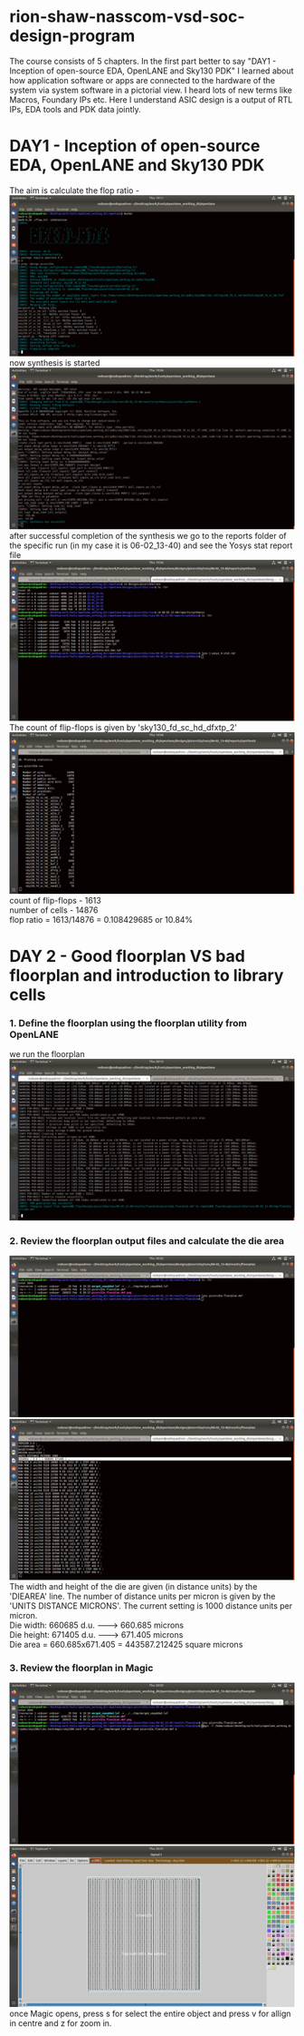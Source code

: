 # rion-shaw-nasscom-vsd-soc-design-program
The course consists of 5 chapters. In the first part better to say "DAY1 - Inception of open-source EDA, OpenLANE and Sky130 PDK" I learned about how application software or apps are connected to the hardware of the system via system software in a pictorial view. I heard lots of new terms like Macros, Foundary IPs etc. Here I understand ASIC design is a output of RTL IPs, EDA tools and PDK data jointly. 
# DAY1 - Inception of open-source EDA, OpenLANE and Sky130 PDK
The aim is calculate the flop ratio -
![image alt](https://github.com/Rionshaw/rion-shaw-nasscom-vsd-soc-design-program/blob/0d8db12d8863e95843c649e06470677b2d646a55/Screenshot%20from%202025-02-06%2019-11-09.png)
now synthesis is started
![image alt](https://github.com/Rionshaw/rion-shaw-nasscom-vsd-soc-design-program/blob/4c0255b7745d76fe0a57730ab852577c1589317c/Screenshot%20from%202025-02-06%2019-24-44.png)
after successful completion of the synthesis we go to the reports folder of the specific run (in my case it is 06-02_13-40) and see the Yosys stat report file 
![image alt](https://github.com/Rionshaw/rion-shaw-nasscom-vsd-soc-design-program/blob/9921efa62ed347648ad249ad095eb402c1deef19/Screenshot%20from%202025-02-06%2019-36-44.png)
The count of flip-flops is given by 'sky130_fd_sc_hd_dfxtp_2'
![image alt](https://github.com/Rionshaw/rion-shaw-nasscom-vsd-soc-design-program/blob/ce9332ca06e94433ab6b249540bf6f0fe9578a9f/Screenshot%20from%202025-02-06%2019-34-55.png)
count of flip-flops - 1613 <br>
number of cells - 14876 <br>
flop ratio = 1613/14876 = 0.108429685 or 10.84%
# DAY 2 - Good floorplan VS bad floorplan and introduction to library cells

### 1. Define the floorplan using the floorplan utility from OpenLANE
we run the floorplan
![image alt](https://github.com/Rionshaw/rion-shaw-nasscom-vsd-soc-design-program/blob/e17f58ad8d10afbd5358c077651d91fdf2e08333/Screenshot%20from%202025-02-06%2020-15-15.png)

### 2. Review the floorplan output files and calculate the die area
![image alt](https://github.com/Rionshaw/rion-shaw-nasscom-vsd-soc-design-program/blob/bce02997aa3ef5e1662ed201fb1fab188eda43ad/Screenshot%20from%202025-02-06%2020-22-50.png)
![image alt](https://github.com/Rionshaw/rion-shaw-nasscom-vsd-soc-design-program/blob/98c6d8ffc27016e02906493f9e8c792289e19abb/Screenshot%20from%202025-02-06%2020-22-28.png)
The width and height of the die are given (in distance units) by the 'DIEAREA' line. The number of distance units per micron is given by the 'UNITS DISTANCE MICRONS'. The current setting is 1000 distance units per micron. <br>
Die width: 660685 d.u. ---> 660.685 microns <br>
Die height: 671405 d.u. ---> 671.405 microns <br>
Die area = 660.685x671.405 = 443587.212425 square microns

### 3. Review the floorplan in Magic
![image alt](https://github.com/Rionshaw/rion-shaw-nasscom-vsd-soc-design-program/blob/9a716f0a1a43bb21452e949434aee09a837ce557/Screenshot%20from%202025-02-06%2020-35-08.png)
![image altt](https://github.com/Rionshaw/rion-shaw-nasscom-vsd-soc-design-program/blob/4ba0e5fb80482ee92d4bc3993e3f3a6574d35c18/Screenshot%20from%202025-02-06%2020-37-50.png)
once Magic opens, press s for select the entire object and press v for allign in centre and z for zoom in.

